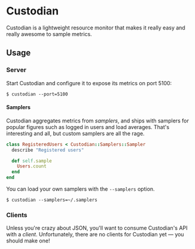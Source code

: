 # Custodian

Custodian is a lightweight resource monitor that makes it really easy
and really awesome to sample metrics.

## Usage

### Server

Start Custodian and configure it to expose its metrics on port 5100:

    $ custodian --port=5100

#### Samplers

Custodian aggregates metrics from *samplers*, and ships with samplers for popular figures
such as logged in users and load averages. That's interesting and all, but custom
samplers are all the rage.

```ruby
class RegisteredUsers < Custodian::Samplers::Sampler
  describe "Registered users"

  def self.sample
    Users.count
  end
end
```

You can load your own samplers with the `--samplers` option.

    $ custodian --samplers=~/.samplers

### Clients

Unless you're crazy about JSON, you'll want to consume Custodian's API with a
*client*. Unfortunately, there are no clients for Custodian yet — you should make one!
